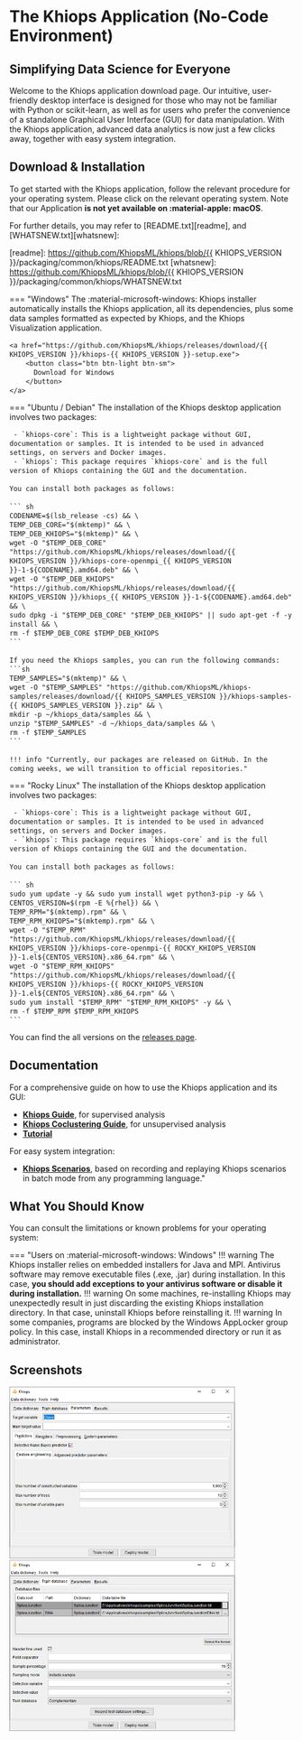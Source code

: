 <!-- Transform the pre-release version for the Rocky package
{% set ROCKY_KHIOPS_VERSION = KHIOPS_VERSION.replace("-", "_") %}
-->
# The Khiops Application (No-Code Environment)

## Simplifying Data Science for Everyone

Welcome to the Khiops application download page. Our intuitive, user-friendly desktop interface is designed for those who may not be familiar with Python or scikit-learn, as well as for users who prefer the convenience of a standalone Graphical User Interface (GUI) for data manipulation. With the Khiops application, advanced data analytics is now just a few clicks away, together with easy system integration.


## Download & Installation

To get started with the Khiops application, follow the relevant procedure for your operating system. Please click on the relevant operating system. Note that our Application **is not yet available on :material-apple: macOS**.

For further details, you may refer to [README.txt][readme], and [WHATSNEW.txt][whatsnew]:

[releases]: https://github.com/KhiopsML/khiops/releases
[readme]: https://github.com/KhiopsML/khiops/blob/{{ KHIOPS_VERSION }}/packaging/common/khiops/README.txt
[whatsnew]: https://github.com/KhiopsML/khiops/blob/{{ KHIOPS_VERSION }}/packaging/common/khiops/WHATSNEW.txt


=== "Windows"
    The :material-microsoft-windows: Khiops installer automatically installs the Khiops application, all its dependencies, plus some data samples formatted as expected by Khiops, and the Khiops Visualization application.

    <a href="https://github.com/KhiopsML/khiops/releases/download/{{ KHIOPS_VERSION }}/khiops-{{ KHIOPS_VERSION }}-setup.exe">
        <button class="btn btn-light btn-sm">
          Download for Windows
        </button>
    </a>

=== "Ubuntu / Debian"
    The installation of the Khiops desktop application involves two packages:

     - `khiops-core`: This is a lightweight package without GUI, documentation or samples. It is intended to be used in advanced settings, on servers and Docker images.
     - `khiops`: This package requires `khiops-core` and is the full version of Khiops containing the GUI and the documentation.

    You can install both packages as follows:

    ``` sh
    CODENAME=$(lsb_release -cs) && \
    TEMP_DEB_CORE="$(mktemp)" && \
    TEMP_DEB_KHIOPS="$(mktemp)" && \
    wget -O "$TEMP_DEB_CORE" "https://github.com/KhiopsML/khiops/releases/download/{{ KHIOPS_VERSION }}/khiops-core-openmpi_{{ KHIOPS_VERSION }}-1-${CODENAME}.amd64.deb" && \
    wget -O "$TEMP_DEB_KHIOPS" "https://github.com/KhiopsML/khiops/releases/download/{{ KHIOPS_VERSION }}/khiops_{{ KHIOPS_VERSION }}-1-${CODENAME}.amd64.deb" && \
    sudo dpkg -i "$TEMP_DEB_CORE" "$TEMP_DEB_KHIOPS" || sudo apt-get -f -y install && \
    rm -f $TEMP_DEB_CORE $TEMP_DEB_KHIOPS
    ```

    If you need the Khiops samples, you can run the following commands:
    ```sh
    TEMP_SAMPLES="$(mktemp)" && \
    wget -O "$TEMP_SAMPLES" "https://github.com/KhiopsML/khiops-samples/releases/download/{{ KHIOPS_SAMPLES_VERSION }}/khiops-samples-{{ KHIOPS_SAMPLES_VERSION }}.zip" && \
    mkdir -p ~/khiops_data/samples && \
    unzip "$TEMP_SAMPLES" -d ~/khiops_data/samples && \
    rm -f $TEMP_SAMPLES
    ```

    !!! info "Currently, our packages are released on GitHub. In the coming weeks, we will transition to official repositories."

=== "Rocky Linux"
    The installation of the Khiops desktop application involves two packages:

     - `khiops-core`: This is a lightweight package without GUI, documentation or samples. It is intended to be used in advanced settings, on servers and Docker images.
     - `khiops`: This package requires `khiops-core` and is the full version of Khiops containing the GUI and the documentation.

    You can install both packages as follows:

    ``` sh
    sudo yum update -y && sudo yum install wget python3-pip -y && \
    CENTOS_VERSION=$(rpm -E %{rhel}) && \
    TEMP_RPM="$(mktemp).rpm" && \
    TEMP_RPM_KHIOPS="$(mktemp).rpm" && \
    wget -O "$TEMP_RPM" "https://github.com/KhiopsML/khiops/releases/download/{{ KHIOPS_VERSION }}/khiops-core-openmpi-{{ ROCKY_KHIOPS_VERSION }}-1.el${CENTOS_VERSION}.x86_64.rpm" && \
    wget -O "$TEMP_RPM_KHIOPS" "https://github.com/KhiopsML/khiops/releases/download/{{ KHIOPS_VERSION }}/khiops-{{ ROCKY_KHIOPS_VERSION }}-1.el${CENTOS_VERSION}.x86_64.rpm" && \
    sudo yum install "$TEMP_RPM" "$TEMP_RPM_KHIOPS" -y && \
    rm -f $TEMP_RPM $TEMP_RPM_KHIOPS
    ```

You can find the all versions on the [releases page][releases].

## Documentation

For a comprehensive guide on how to use the Khiops application and its GUI:

- [**Khiops Guide**][Documentation], for supervised analysis
- [**Khiops Coclustering Guide**][coclustering], for unsupervised analysis
- [**Tutorial**][tutorial]

For easy system integration:

- [**Khiops Scenarios**][scenario], based on recording and replaying Khiops scenarios in batch mode from any programming language."


[tutorial]: KhiopsTutorial.pdf
[Documentation]: KhiopsGuide.pdf
[coclustering]: KhiopsCoclusteringGuide.pdf
[scenario]: KhiopsScenarios.pdf

## What You Should Know

You can consult the limitations or known problems for your operating system:

=== "Users on :material-microsoft-windows: Windows"
    !!! warning
        The Khiops installer relies on embedded installers for Java and MPI. Antivirus software may remove executable files (.exe, .jar) during installation. In this case, **you should add exceptions to your antivirus software or disable it during installation.**
    !!! warning
        On some machines, re-installing Khiops may unexpectedly result in just discarding the existing Khiops installation directory. In that case, uninstall Khiops before reinstalling it.
    !!! warning
        In some companies, programs are blocked by the Windows AppLocker group policy. In this case, install Khiops in a recommended directory or run it as administrator.

## Screenshots

<div class="text-center">
    <img style="max-width:400px; width: -webkit-fill-available; display: inline-block;" src="/assets/images/feature_eng_pane.png">
    <img style="max-width:400px; width: -webkit-fill-available; display: inline-block;" src="/assets/images/database_pane.png">
</div>
